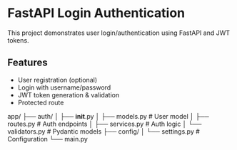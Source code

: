 # FastAPI Login Authentication

This project demonstrates user login/authentication using FastAPI and JWT tokens.

## Features
- User registration (optional)
- Login with username/password
- JWT token generation & validation
- Protected route


app/
├── auth/
│   ├── __init__.py
│   ├── models.py      # User model
│   ├── routes.py      # Auth endpoints
│   ├── services.py    # Auth logic
│   └── validators.py  # Pydantic models
├── config/
│   └── settings.py    # Configuration
└── main.py

